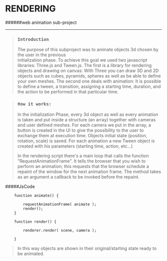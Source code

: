 # RENDERING
######web animation sub-project

- - -

>### `Introduction`
> 
> The purpose of this subproject was to animate objects 3d chosen by the user in the previous  
> initialization phase.
> To achieve this goal we used two javascript libraries: Three.js and Tween.js.
> The first is a library for rendering objects and drawing on canvas:
> With Three you can draw 3D and 2D objects such as cubes, pyramids, spheres as well as be able to 
> define your own meshes.
> The second one deals with animation: It is possible to define a tween, a transition, assigning a 
> starting time, duration, and the action to be performed in that particular time. 


> ### `How it works:`
> In the initialization Phase, every 3d object as well as every animation is taken and put inside 
> a structure (an array) together with cameras and user defined meshes.
> For each camera we put in the array, a button is created in the UI to give the possibility
> to the user to exchange them at execution time.
> Objects initial state (position, rotation, scale) is saved.
> For each animation a new Tween object is created with his parameters (starting time, action,
> etc...)
> 
> In the rendering script there's a main loop that calls the function "RequestAnimationFrame".
> It tells the browser that you wish to perform an animation; this requests that the browser 
> schedule a repaint of the window for the next animation frame.  The method takes as an argument 
> a callback to be invoked before the repaint.

#####JsCode

	    function animate() {

	        requestAnimationFrame( animate );
	        render();
	    }

	    function render() {

	        renderer.render( scene, camera );

	    }

>In this way objects are shown in their original/starting state ready to be animated.







